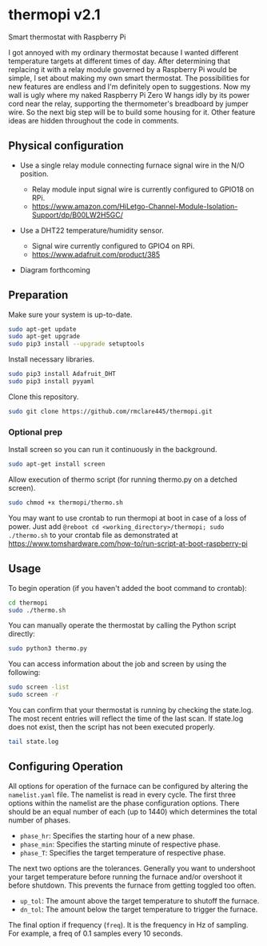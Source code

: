 # thermopi v2.1
Smart thermostat with Raspberry Pi

I got annoyed with my ordinary thermostat because I wanted different temperature targets at different times of day.  After determining that replacing it with a relay module governed by a Raspberry Pi would be simple, I set about making my own smart thermostat.  The possibilities for new features are endless and I'm definitely open to suggestions.  Now my wall is ugly where my naked Raspberry Pi Zero W hangs idly by its power cord near the relay, supporting the thermometer's breadboard by jumper wire.  So the next big step will be to build some housing for it.  Other feature ideas are hidden throughout the code in comments.

## Physical configuration

- Use a single relay module connecting furnace signal wire in the N/O position.
  - Relay module input signal wire is currently configured to GPIO18 on RPi.
  - https://www.amazon.com/HiLetgo-Channel-Module-Isolation-Support/dp/B00LW2H5GC/
  
- Use a DHT22 temperature/humidity sensor.
  - Signal wire currently configured to GPIO4 on RPi.
  - https://www.adafruit.com/product/385
  
- Diagram forthcoming

## Preparation

Make sure your system is up-to-date.

```bash
sudo apt-get update
sudo apt-get upgrade
sudo pip3 install --upgrade setuptools
```

Install necessary libraries.

```bash
sudo pip3 install Adafruit_DHT
sudo pip3 install pyyaml
```

Clone this repository.

```bash
sudo git clone https://github.com/rmclare445/thermopi.git
```

### Optional prep

Install screen so you can run it continuously in the background.

```bash
sudo apt-get install screen
```

Allow execution of thermo script (for running thermo.py on a detched screen).

```bash
sudo chmod +x thermopi/thermo.sh
```

You may want to use crontab to run thermopi at boot in case of a loss of power.  Just add ```@reboot cd <working_directory>/thermopi; sudo ./thermo.sh``` to your crontab file as demonstrated at https://www.tomshardware.com/how-to/run-script-at-boot-raspberry-pi

## Usage

To begin operation (if you haven't added the boot command to crontab):

```bash
cd thermopi
sudo ./thermo.sh
```

You can manually operate the thermostat by calling the Python script directly:

```bash
sudo python3 thermo.py
```

You can access information about the job and screen by using the following:

```bash
sudo screen -list
sudo screen -r
```

You can confirm that your thermostat is running by checking the state.log.  The most recent entries will reflect the time of the last scan.  If state.log does not exist, then the script has not been executed properly.

```bash
tail state.log
```

## Configuring Operation

All options for operation of the furnace can be configured by altering the ```namelist.yaml``` file.  The namelist is read in every cycle.  The first three options within the namelist are the phase configuration options.  There should be an equal number of each (up to 1440) which determines the total number of phases.

- ```phase_hr```: Specifies the starting hour of a new phase.
- ```phase_min```: Specifies the starting minute of respective phase.
- ```phase_T```: Specifies the target temperature of respective phase.

The next two options are the tolerances.  Generally you want to undershoot your target temperature before running the furnace and/or overshoot it before shutdown.  This prevents the furnace from getting toggled too often.

- ```up_tol```: The amount above the target temperature to shutoff the furnace.
- ```dn_tol```: The amount below the target temperature to trigger the furnace.

The final option if frequency (```freq```).  It is the frequency in Hz of sampling.  For example, a freq of 0.1 samples every 10 seconds.
